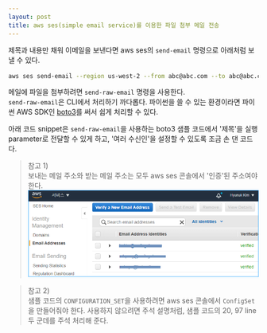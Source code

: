 ```yaml
---
layout: post
title: aws ses(simple email service)를 이용한 파일 첨부 메일 전송
---
```


제목과 내용만 채워 이메일을 보낸다면 aws ses의 `send-email` 명령으로 아래처럼 보낼 수 있다.  
```bash
aws ses send-email --region us-west-2 --from abc@abc.com --to abc@abc.com --subject "Hello" --html "Hello, there"
```

메일에 파일을 첨부하려면 `send-raw-email` 명령을 사용한다.  
`send-raw-email`은 CLI에서 처리하기 까다롭다. 파이썬을 쓸 수 있는 환경이라면 파이썬 AWS SDK인 [boto3](https://aws.amazon.com/ko/sdk-for-python/)를 써서 쉽게 처리할 수 있다.  

아래 코드 snippet은 `send-raw-email`을 사용하는 boto3 샘플 코드에서 '제목'을 실행 parameter로 전달할 수 있게 하고, '여러 수신인'을 설정할 수 있도록 조금 손 댄 코드다.  

<script src="https://gist.github.com/surinkim/5190f14bc8724179550c7e337b21d759.js"></script>

> 참고 1)  
> 보내는 메일 주소와 받는 메일 주소는 모두 aws ses 콘솔에서 '인증'된 주소여야 한다.
> ![01.png](/img/2020_10_17/aws_ses_console.png)

> 참고 2)  
> 샘플 코드의 `CONFIGURATION_SET`을 사용하려면 aws ses 콘솔에서 `ConfigSet`을 만들어줘야 한다. 사용하지 않으려면 주석 설명처럼, 샘플 코드의 20, 97 line 두 군데를 주석 처리해 준다.



